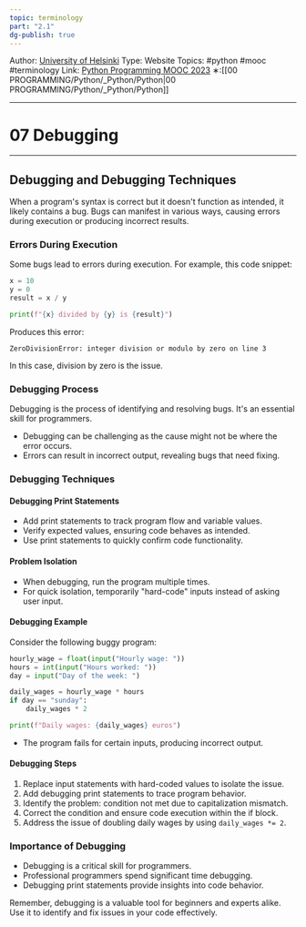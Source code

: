 ```yaml
---
topic: terminology
part: "2.1"
dg-publish: true
---
```

Author: [University of Helsinki](https://programming-23.mooc.fi/)
Type: Website
Topics: #python #mooc #terminology
Link: [Python Programming MOOC 2023](https://programming-23.mooc.fi/)
∗:[[00 PROGRAMMING/Python/_Python/Python\|00 PROGRAMMING/Python/_Python/Python]] 

---
# 07 Debugging

--- 

## Debugging and Debugging Techniques

When a program's syntax is correct but it doesn't function as intended, it likely contains a bug. Bugs can manifest in various ways, causing errors during execution or producing incorrect results.

### Errors During Execution

Some bugs lead to errors during execution. For example, this code snippet:

```python
x = 10
y = 0
result = x / y

print(f"{x} divided by {y} is {result}")
```

Produces this error:
```
ZeroDivisionError: integer division or modulo by zero on line 3
```
In this case, division by zero is the issue.

### Debugging Process

Debugging is the process of identifying and resolving bugs. It's an essential skill for programmers.

- Debugging can be challenging as the cause might not be where the error occurs.
- Errors can result in incorrect output, revealing bugs that need fixing.

### Debugging Techniques

#### Debugging Print Statements

- Add print statements to track program flow and variable values.
- Verify expected values, ensuring code behaves as intended.
- Use print statements to quickly confirm code functionality.

#### Problem Isolation

- When debugging, run the program multiple times.
- For quick isolation, temporarily "hard-code" inputs instead of asking user input.

#### Debugging Example

Consider the following buggy program:

```python
hourly_wage = float(input("Hourly wage: "))
hours = int(input("Hours worked: "))
day = input("Day of the week: ")

daily_wages = hourly_wage * hours
if day == "sunday":
    daily_wages * 2

print(f"Daily wages: {daily_wages} euros")
```

- The program fails for certain inputs, producing incorrect output.

#### Debugging Steps

1. Replace input statements with hard-coded values to isolate the issue.
2. Add debugging print statements to trace program behavior.
3. Identify the problem: condition not met due to capitalization mismatch.
4. Correct the condition and ensure code execution within the if block.
5. Address the issue of doubling daily wages by using `daily_wages *= 2`.

### Importance of Debugging

- Debugging is a critical skill for programmers.
- Professional programmers spend significant time debugging.
- Debugging print statements provide insights into code behavior.

Remember, debugging is a valuable tool for beginners and experts alike. Use it to identify and fix issues in your code effectively.
